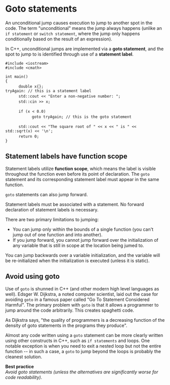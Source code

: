 # Goto statements

An unconditional jump causes execution to jump to another spot in the code. The term "unconditional" means the jump always happens (unlike an `if statement` or `switch statement`, where the jump only happens conditionally based on the result of an expression).

In C++, unconditional jumps are implemented via a **goto statement**, and the spot to jump to is identified through use of a **statement label**. 

` #include <iostream> `  
` #include <cmath> `  

` int main() `  
` { `  
&emsp;&emsp;&emsp;` double x{}; `  
` tryAgain: // this is a statement label `  
&emsp;&emsp;&emsp;` std::cout << "Enter a non-negative number: "; `  
&emsp;&emsp;&emsp;` std::cin >> x; `  

&emsp;&emsp;&emsp;` if (x < 0.0) `  
&emsp;&emsp;&emsp;&emsp;&emsp;&emsp;` goto tryAgain; // this is the goto statement `  

&emsp;&emsp;&emsp;` std::cout << "The square root of " << x << " is " << std::sqrt(x) << '\n'; `  
&emsp;&emsp;&emsp;` return 0; `  
` } `  

## Statement labels have function scope

Statement labels utilize **function scope**, which means the label is visible throughout the function even before its point of declaration. The `goto` statement and its corresponding statement label must appear in the same function. 

`goto` statements can also jump forward.

Statement labels must be associated with a statement. No forward declaration of statement labels is necessary.

There are two primary limitations to jumping:
* You can jump only within the bounds of a single function (you can't jump out of one function and into another).
* If you jump forward, you cannot jump forward over the initialization of any variable that is still in scope at the location being jumed to.

You can jump backwards over a variable initialization, and the variable will be re-initialized when the initialization is executed (unless it is static).

## Avoid using goto

Use of `goto` is shunned in C++ (and other modern high level languages as well). Edsger W. Dijkstra, a noted computer scientist, laid out the case for avoiding `goto` in a famous paper called "Go To Statement Considered Harmful". The primary problem with `goto` is that it allows a programmer to jump around the code arbitrarily. This creates spaghetti code.

As Dijkstra says, "the quality of programmers is a decreasing function of the density of goto statements in the programs they produce".

Almost any code written using a `goto` statement can be more clearly written using other constructs in C++, such as `if statements` and loops. One notable exception is when you need to exit a nested loop but not the entire function -- in such a case, a `goto` to jump beyond the loops is probably the cleanest solution. 

**Best practice**<br/>
_Avoid goto statements (unless the alternatives are significantly worse for code readability)._
